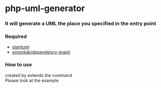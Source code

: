php-uml-generator
=================

### It will generate a UML the place you specified in the entry point

### Required

- [plantuml](http://plantuml.sourceforge.net/)
- [emonkak/dependency-graph](https://github.com/emonkak/php-dependency-graph)

### How to use

created by extends the command  
Please look at the example
